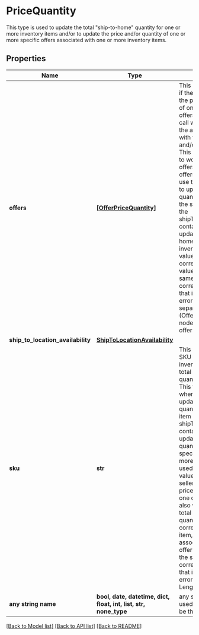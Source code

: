 # PriceQuantity

This type is used to update the total &quot;ship-to-home&quot; quantity for one or more inventory items and/or to update the price and/or quantity of one or more specific offers associated with one or more inventory items.

## Properties
Name | Type | Description | Notes
------------ | ------------- | ------------- | -------------
**offers** | [**[OfferPriceQuantity]**](OfferPriceQuantity.md) | This container is needed if the seller is updating the price and/or quantity of one or more published offers, and a successful call will actually update the active eBay listing with the revised price and/or available quantity. This call is not designed to work with unpublished offers. For unpublished offers, the seller should use the updateOffer call to update the available quantity and/or price. If the seller is also using the shipToLocationAvailability container and sku field to update the total &#39;ship-to-home&#39; quantity of the inventory item, the SKU value associated with the corresponding offerId value(s) must be the same as the corresponding sku value that is passed in, or an error will occur. A separate (OfferPriceQuantity) node is required for each offer being updated. | [optional] 
**ship_to_location_availability** | [**ShipToLocationAvailability**](ShipToLocationAvailability.md) |  | [optional] 
**sku** | **str** | This is the seller-defined SKU value of the inventory item whose total &#39;ship-to-home&#39; quantity will be updated. This field is only required when the seller is updating the total quantity of an inventory item using the shipToLocationAvailability container. If the seller is updating the price and/or quantity of one or more specific offers, one or more offerId values are used instead, and the sku value is not needed. If the seller wants to update the price and/or quantity of one or more offers, and also wants to update the total &#39;ship-to-home&#39; quantity of the corresponding inventory item, the SKU value associated with the offerId value(s) must be the same as the corresponding sku value that is passed in, or an error will occur. Max Length: 50 | [optional] 
**any string name** | **bool, date, datetime, dict, float, int, list, str, none_type** | any string name can be used but the value must be the correct type | [optional]

[[Back to Model list]](../README.md#documentation-for-models) [[Back to API list]](../README.md#documentation-for-api-endpoints) [[Back to README]](../README.md)


